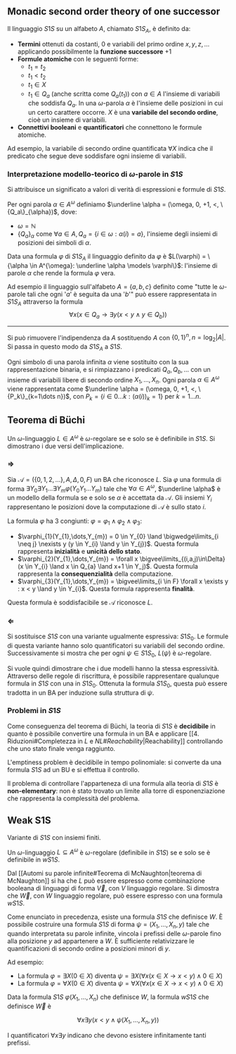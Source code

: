 ## Monadic second order theory of one successor

Il linguaggio $S1S$ su un alfabeto $A$, chiamato $S1S_{A}$, è definito da:
- **Termini** ottenuti da costanti, $0$ e variabili del primo ordine $x,y,z,\dots$ applicando possibilmente la **funzione successore** $+1$
- **Formule atomiche** con le seguenti forme:
	- $t_{1} = t_{2}$
	- $t_{1} < t_{2}$
	- $t_{1} \in X$
	- $t_{1} \in Q_a$ (anche scritta come $Q_a(t_1)$) con $a \in A$ l'insieme di variabili che soddisfa $Q_a$. In una $\omega$-parola $\alpha$ è l'insieme delle posizioni in cui un certo carattere occorre. $X$ è una **variabile del secondo ordine**, cioè un insieme di variabili.
- **Connettivi booleani** e **quantificatori** che connettono le formule atomiche.

Ad esempio, la variabile di secondo ordine quantificata $\forall X$ indica che il predicato che segue deve soddisfare ogni insieme di variabili.

### Interpretazione modello-teorico di $\omega$-parole in $S1S$
Si attribuisce un significato a valori di verità di espressioni e formule di $S1S$.

Per ogni parola $\alpha \in A^{\omega}$ definiamo $\underline \alpha = (\omega, 0, +1, <, \{Q_a\}_{\alpha})$, dove:

- $\omega = \mathbb{N}$
- $\{Q_a\}_{\alpha}$ come $\forall a \in A, \, Q_{a} = \{i \in \omega : \alpha(i) = a\}$, l'insieme degli insiemi di posizioni dei simboli di $\alpha$.

Data una formula $\varphi$ di $S1S_{A}$ il linguaggio definito da $\varphi$ è $L(\varphi) = \{\alpha \in A^{\omega}: \underline \alpha \models \varphi\}$: l'insieme di parole $\alpha$ che rende la formula $\varphi$ vera.

Ad esempio il linguaggio sull'alfabeto $A = \{ a, b, c \}$ definito come "tutte le $\omega$-parole tali che ogni '$a$' è seguita da una '$b$'" può essere rappresentata in $S1S_A$ attraverso la formula $$\forall x (x \in Q_{a} \rightarrow \exists y (x < y \land y \in Q_{b}))$$

---

Si può rimuovere l'indipendenza da $A$ sostituendo $A$ con $\{0,1\}^{n}, \, n = \log_2 |A|$. Si passa in questo modo da $S1S_{A}$ a $S1S$.

Ogni simbolo di una parola infinita $\alpha$ viene sostituito con la sua rappresentazione binaria, e si rimpiazzano i predicati $Q_a, Q_b, \dots$ con un insieme di variabili libere di secondo ordine $X_1,\dots,X_n$. 
Ogni parola $\alpha \in A^\omega$ viene rappresentata come $\underline \alpha = (\omega, 0, +1, <, \{P_k\}_{k=1\dots n})$, con $P_k = \{i \in 0 \dots k : (\alpha(i))_k = 1\}$ per $k = 1 \dots n$.

## Teorema di Büchi

Un $\omega$-linguaggio $L \in A^{\omega}$ è $\omega$-regolare se e solo se è definibile in $S1S$.
Si dimostrano i due versi dell'implicazione.

### $\Rightarrow$

Sia $\mathcal{A} = (\{0,1,2,\dots\}, A, \Delta, 0, F)$ un BA che riconosce $L$.
Sia $\varphi$ una formula di forma $\exists Y_{0} \exists Y_{1} \dots \exists Y_{m} \varphi (Y_{0}Y_{1}\dots Y_{m})$ tale che $\forall \alpha \in A^{\omega}$, $\underline \alpha$ è un modello della formula se e solo se $\alpha$ è accettata da $\mathcal{A}$.
Gli insiemi $Y_{i}$ rappresentano le posizioni dove la computazione di $\mathcal{A}$ è sullo stato $i$. 

La formula $\varphi$ ha 3 congiunti: $\varphi = \varphi_{1} \land \varphi_{2} \land \varphi_{3}$:
- $\varphi_{1}(Y_{1},\dots,Y_{m}) = 0 \in Y_{0} \land \bigwedge\limits_{i \neq j} \nexists y (y \in Y_{i} \land y \in Y_{j})$. Questa formula rappresenta **inizialità** e **unicità dello stato**.
- $\varphi_{2}(Y_{1},\dots,Y_{m}) = \forall x \bigvee\limits_{(i,a,j)\in\Delta}(x \in Y_{i} \land x \in Q_{a} \land x+1 \in Y_j)$. Questa formula rappresenta la **consequenzialità** della computazione.
- $\varphi_{3}(Y_{1},\dots,Y_{m}) = \bigvee\limits_{i \in F} \forall x \exists y : x < y \land y \in Y_{i}$. Questa formula rappresenta **finalità**.

Questa formula è soddisfacibile se $\mathcal{A}$ riconosce $L$.

### $\Leftarrow$
Si sostituisce $S1S$ con una variante ugualmente espressiva: $S1S_{0}$. Le formule di questa variante hanno solo quantificatori su variabili del secondo ordine. Successivamente si mostra che per ogni $\psi \in S1S_0$, $L(\psi)$ è $\omega$-regolare.

Si vuole quindi dimostrare che i due modelli hanno la stessa espressività. Attraverso delle regole di riscrittura, è possibile rappresentare qualunque formula in $S1S$ con una in $S1S_0$.
Ottenuta la formula $S1S_0$, questa può essere tradotta in un BA per induzione sulla struttura di $\psi$.

### Problemi in $S1S$

Come conseguenza del teorema di Büchi, la teoria di $S1S$ è **decidibile** in quanto è possibile convertire una formula in un BA e applicare [[4. Riduzioni#Completezza in $L$ e $NL$#$Reachability$|Reachability]] controllando che uno stato finale venga raggiunto. 

L'emptiness problem è decidibile in tempo polinomiale: si converte da una formula $S1S$ ad un BU e si effettua il controllo.

Il problema di controllare l'apparteneza di una formula alla teoria di $S1S$ è **non-elementary**: non è stato trovato un limite alla torre di esponenziazione che rappresenta la complessità del problema.

## Weak S1S 

Variante di $S1S$ con insiemi finiti.

Un $\omega$-linguaggio $L \subseteq A^{\omega}$ è $\omega$-regolare (definibile in $S1S$) se e solo se è definibile in $wS1S$.

Dal [[Automi su parole infinite#Teorema di McNaughton|teorema di McNaughton]] si ha che $L$ può essere espresso come combinazione booleana di linguaggi di forma $\overrightarrow V$, con $V$ linguaggio regolare.
Si dimostra che $\overrightarrow W$, con $W$ linguaggio regolare, può essere espresso con una formula $wS1S$.

Come enunciato in precedenza, esiste una formula $S1S$ che definisce $W$. È possibile costruire una formula $S1S$ di forma $\psi = (X_1,\dots,X_n,y)$ tale che quando interpretata su parole infinite, vincola i prefissi delle $\omega$-parole fino alla posizione $y$ ad appartenere a $W$.
È sufficiente relativizzare le quantificazioni di secondo ordine a posizioni minori di $y$.

Ad esempio:

- La formula $\varphi = \exists X (0 \in X)$ diventa $\psi = \exists X (\forall x (x \in X \rightarrow x < y) \land 0 \in X)$
- La formula $\varphi = \forall X (0 \in X)$ diventa $\psi = \forall X (\forall x (x \in X \rightarrow x < y) \land 0 \in X)$

Data la formula $S1S$ $\varphi(X_1,\dots,X_n)$ che definisce $W$, la formula $wS1S$ che definisce $\overrightarrow W$ è 

$$\forall x \exists y (x < y \land \psi(X_1,\dots,X_n,y))$$

I quantificatori $\forall x \exists y$ indicano che devono esistere infinitamente tanti prefissi.